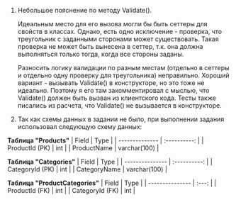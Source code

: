 1. Небольшое пояснение по методу Validate(). 

   Идеальным место для его вызова могли бы быть сеттеры для свойств в классах. Однако, есть одно исключение - проверка, что треугольник
   с заданными сторонами может существовать. Такая проверка не может быть вынесена в сеттер, т.к. она должна выполняться только тогда, когда все стороны заданы.
   
   Разносить логику валидации по разным местам (отдельно в сеттеры и отдельно одну проверку для треугольника) неправильно. 
   Хороший вариант - вызывать Validate() в конструкторе, но это тоже не идеально. Поэтому я его там закомментировал с мыслью, что Validate() должен быть вызван из клиентского кода. 
   Тесты также писались из расчета, что Validate() не вызывается в конструкторе.

2. Так как схемы данных в задании не было, при выполнении задания использовал следующую схему данных:

**Таблица "Products"**
| Field          |     Type     |
| -------------- | :----------: |
| ProductId (PK) |     int      |
| ProductName    | varchar(100) |

**Таблица "Categories"**
| Field           |     Type     |
| --------------- | :----------: |
| CategoryId (PK) |     int      |
| CategoryName    | varchar(100) |

**Таблица "ProductCategories"**
| Field           | Type  |
| --------------- | :---: |
| ProductId (FK)  |  int  |
| CategoryId (FK) |  int  |
